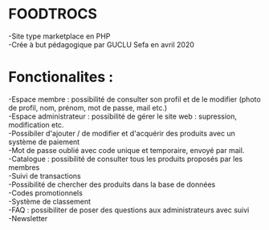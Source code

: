 # FOODTROCS
-Site type marketplace en PHP  
-Crée à but pédagogique par GUCLU Sefa en avril 2020  

# Fonctionalites :
-Espace membre : possibilité de consulter son profil et de le modifier (photo de profil, nom, prénom, mot de passe, mail etc.)  
-Espace administrateur : possibilité de gérer le site web : supression, modification etc.  
-Possibiler d'ajouter / de modifier et d'acquérir des produits avec un système de paiement  
-Mot de passe oublié avec code unique et temporaire, envoyé par mail.  
-Catalogue : possibilité de consulter tous les produits proposés par les membres  
-Suivi de transactions  
-Possibilité de chercher des produits dans la base de données  
-Codes promotionnels  
-Système de classement  
-FAQ : possibiliter de poser des questions aux administrateurs avec suivi  
-Newsletter  
